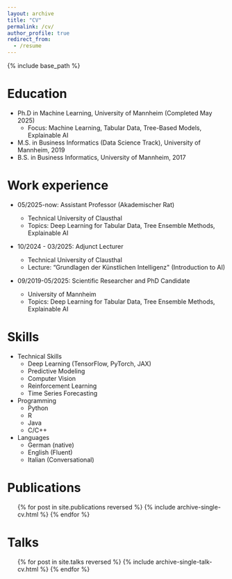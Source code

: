 ```yaml
---
layout: archive
title: "CV"
permalink: /cv/
author_profile: true
redirect_from:
  - /resume
---
```


{% include base_path %}

Education
======
* Ph.D in Machine Learning, University of Mannheim (Completed May 2025)
  * Focus: Machine Learning, Tabular Data, Tree-Based Models, Explainable AI
* M.S. in Business Informatics (Data Science Track), University of Mannheim, 2019
* B.S. in Business Informatics, University of Mannheim, 2017

Work experience
======
* 05/2025-now: Assistant Professor (Akademischer Rat)
  * Technical University of Clausthal
  * Topics: Deep Learning for Tabular Data, Tree Ensemble Methods, Explainable AI
    
* 10/2024 - 03/2025: Adjunct Lecturer
  * Technical University of Clausthal
  * Lecture: “Grundlagen der Künstlichen Intelligenz" (Introduction to AI)
    
* 09/2019-05/2025: Scientific Researcher and PhD Candidate
  * University of Mannheim
  * Topics: Deep Learning for Tabular Data, Tree Ensemble Methods, Explainable AI
  
Skills
======
* Technical Skills
  * Deep Learning (TensorFlow, PyTorch, JAX)
  * Predictive Modeling
  * Computer Vision
  * Reinforcement Learning
  * Time Series Forecasting
* Programming
  * Python
  * R
  * Java
  * C/C++
* Languages
  * German (native)
  * English (Fluent)
  * Italian (Conversational)

Publications
======
  <ul>{% for post in site.publications reversed %}
    {% include archive-single-cv.html %}
  {% endfor %}</ul>
  
Talks
======
  <ul>{% for post in site.talks reversed %}
    {% include archive-single-talk-cv.html  %}
  {% endfor %}</ul>
